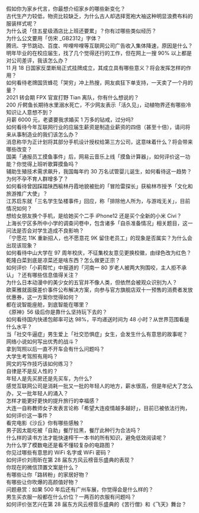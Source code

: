 假如你为家乡代言，你最想介绍家乡的哪些新变化？  
古代生产力较低，物资比较缺乏，为什么古人却选择宽袍大袖这种明显浪费布料的服装样式呢？  
为什么说「住五星级酒店比上班还要累」？你有过哪些类似经历？  
为什么公文要用「仿宋 _GB2312」字体？  
腾讯、字节跳动、百度、哔哩哔哩等互联网公司广告收入集体降速，原因是什么？  
明年毕业的在校应届生，找了几个觉得还行的工作，但在网上一搜 90% 以上都是对公司差评，我该怎么办？  
11 月 18 日国家反垄断局正式挂牌成立，其成立具有哪些意义？将会发挥怎样的作用？  
如何看待老牌国货蜂花「哭穷」冲上热搜，网友疯狂下单支持，一天卖了一个月的量？  
2021 转会期 FPX 官宣打野 Tian 离队，你有什么想说的？  
200 斤鳄鱼长期待水里溺水死亡，不少网友表示「活久见」，动植物界还有哪些冷知识让人意想不到？  
月薪 6000 元，老婆要我求婚买 1 万多的钻戒，过分吗?  
如何看待今年互联网行业的应届生薪资是制造业薪资的四倍（甚至十倍），请问将来从事制造业的我们该怎么办？  
消息称华为正计划将其部分手机设计授权给第三方公司，这意味着什么？将会带来哪些改变？  
国美「通报员工摸鱼事件」后，网易云音乐上线「摸鱼计算器」，如何评价这一功能？你觉得上班听歌算摸鱼吗？  
辅助生殖技术需求飙升，我国每年约 30 万名试管婴儿诞生，如何看待这一趋势？为何不孕不育人群增多了？  
如何看待曾因踩踏陕西榆林丹霞地貌被批的「冒险雷探长」获榆林市授予「文化和旅游推广大使」？  
江苏启东就「三名学生坠楼事件」回应，称「排除他人所为，与游戏无关」，目前情况如何？  
想给女朋友换个手机，是给她买个二手 iPhone12 还是买个全新的小米 Civi？  
上海长宁区多所中小学的调查问卷中，包含诸多「自杀准备情况」相关题目，这一问法是否会对学生造成不良影响？  
「宁愿花 11K 重新招人，也不愿意花 9K 留住老员工」的现象是否属实？为什么会出现该现象？  
如何看待中山大学在 97 周年校庆，不征集校友意见更换校徽，由绿色改为红色？  
乾隆白菜到底是凉菜还是啥东西？怎么做更正宗？  
如何评价「小莉帮忙」中报道的「河南一 80 岁老人被两大狗围咬，主人拒不承认」？还有哪些信息值得关注？  
为什么日本动漫中的美少女的五官并不像人类，但依然会被观众识别为人？  
欧莱雅就面膜差价事件公布解决方案，向参与官方旗舰店双十一预售的消费者发放优惠券，这一方案你觉得如何？  
都在说智能座舱，到底智能在哪里？  
《原神》56 级后你是靠什么坚持玩下去的？  
如何看待国内快递包邮率可达 98%，平均递送时间为 48 小时？从世界范围看是什么水平？  
当「社交牛逼症」男生爱上「社交恐惧症」女生，会发生什么有意思的故事呢？  
网络小说如何写出优秀的战斗？  
拿到驾照以后一直不开车会有什么问题吗？  
大学生考驾照有用吗？  
网文的写作技巧该如何练习？  
自律是不是反人性的？  
年轻人是先买房还是先买车，为什么?  
感觉互联网公司是消耗一批又一批的年轻人的地方，薪水很高，但是年纪大了怎么办，又一批年轻人的涌入？  
怎样才能更好更快的提升旅行的幸福感？  
大连一自称教师女子发表言论称「希望大连疫情越多越好」，目前已被依法行拘，如何评价这一事件？  
看完电影《沙丘》你有哪些感触？  
男子因太能吃被「自助」餐厅拉黑，餐厅此种行为合法吗？  
什么样的读书方法才能快速榨干一本书的所有知识，避免低效阅读呢？  
为什么学了模数电还是看不懂较复杂的电路图？  
你见过哪些有意思的 WiFi 名字或 WiFi 密码？  
如何评价刘雨昕在第 28 届东方风云榜音乐盛典的表现？  
你现在的微信顶置文案是什么？  
有哪些让你「路转粉」的家居好物？  
有哪些让你吹爆的高颜值好物？  
问题悬赏：如果 500 年后还有广州车展，你觉得会是什么样的？  
男生买衣服一般都在什么价位？一两百的衣服有问题吗？  
如何评价张艺兴在第 28 届东方风云榜音乐盛典的《苦行僧》和《飞天》舞台？  
